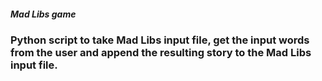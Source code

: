 ##### Mad Libs game

### Python script to take Mad Libs input file, get the input words from the user and append the resulting story to the Mad Libs input file.